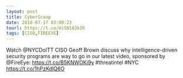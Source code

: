 ```yaml
---
layout: post
title: CyberScoop
date: 2018-07-17 03:00:23
tourl: https://t.co/UiSN102kIR
tags: [CISO,FIREEYE]
---
```

Watch @NYCDoITT CISO Geoff Brown discuss why intelligence-driven security programs are way to go in our latest video, sponsored by @FireEye: https://t.co/B5KNWOKi9y #threatintel #NYC https://t.co/1hPzKdlQ6O